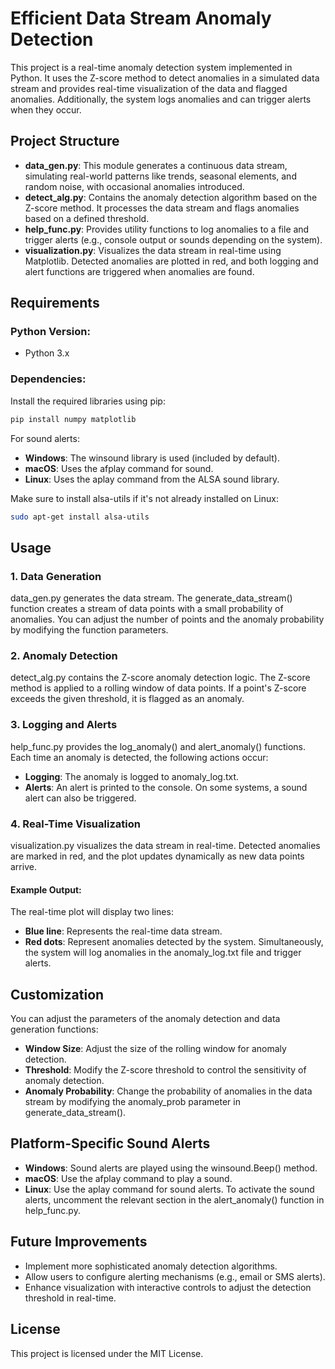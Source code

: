 # Efficient Data Stream Anomaly Detection

This project is a real-time anomaly detection system implemented in Python. It uses the Z-score method to detect anomalies in a simulated data stream and provides real-time visualization of the data and flagged anomalies. Additionally, the system logs anomalies and can trigger alerts when they occur.

## Project Structure

- **data_gen.py**: This module generates a continuous data stream, simulating real-world patterns like trends, seasonal elements, and random noise, with occasional anomalies introduced.
- **detect_alg.py**: Contains the anomaly detection algorithm based on the Z-score method. It processes the data stream and flags anomalies based on a defined threshold.
- **help_func.py**: Provides utility functions to log anomalies to a file and trigger alerts (e.g., console output or sounds depending on the system).
- **visualization.py**: Visualizes the data stream in real-time using Matplotlib. Detected anomalies are plotted in red, and both logging and alert functions are triggered when anomalies are found.

## Requirements

### Python Version:

- Python 3.x

### Dependencies:

Install the required libraries using pip:

```bash
pip install numpy matplotlib
```

For sound alerts:

- **Windows**: The winsound library is used (included by default).
- **macOS**: Uses the afplay command for sound.
- **Linux**: Uses the aplay command from the ALSA sound library.

Make sure to install alsa-utils if it's not already installed on Linux:

```bash
sudo apt-get install alsa-utils
```

## Usage

### 1. Data Generation

data_gen.py generates the data stream. The generate_data_stream() function creates a stream of data points with a small probability of anomalies. You can adjust the number of points and the anomaly probability by modifying the function parameters.

### 2. Anomaly Detection

detect_alg.py contains the Z-score anomaly detection logic. The Z-score method is applied to a rolling window of data points. If a point's Z-score exceeds the given threshold, it is flagged as an anomaly.

### 3. Logging and Alerts

help_func.py provides the log_anomaly() and alert_anomaly() functions. Each time an anomaly is detected, the following actions occur:

- **Logging**: The anomaly is logged to anomaly_log.txt.
- **Alerts**: An alert is printed to the console. On some systems, a sound alert can also be triggered.

### 4. Real-Time Visualization

visualization.py visualizes the data stream in real-time. Detected anomalies are marked in red, and the plot updates dynamically as new data points arrive.

#### Example Output:

The real-time plot will display two lines:

- **Blue line**: Represents the real-time data stream.
- **Red dots**: Represent anomalies detected by the system.
  Simultaneously, the system will log anomalies in the anomaly_log.txt file and trigger alerts.

## Customization

You can adjust the parameters of the anomaly detection and data generation functions:

- **Window Size**: Adjust the size of the rolling window for anomaly detection.
- **Threshold**: Modify the Z-score threshold to control the sensitivity of anomaly detection.
- **Anomaly Probability**: Change the probability of anomalies in the data stream by modifying the anomaly_prob parameter in generate_data_stream().

## Platform-Specific Sound Alerts

- **Windows**: Sound alerts are played using the winsound.Beep() method.
- **macOS**: Use the afplay command to play a sound.
- **Linux**: Use the aplay command for sound alerts.
  To activate the sound alerts, uncomment the relevant section in the alert_anomaly() function in help_func.py.

## Future Improvements

- Implement more sophisticated anomaly detection algorithms.
- Allow users to configure alerting mechanisms (e.g., email or SMS alerts).
- Enhance visualization with interactive controls to adjust the detection threshold in real-time.

## License

This project is licensed under the MIT License.
